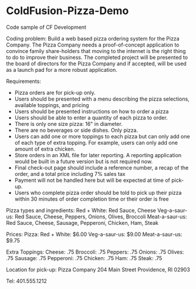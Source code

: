 ColdFusion-Pizza-Demo
=====================

Code sample of CF Development

Coding problem:
Build a web based pizza ordering system for the Pizza Company. The Pizza Company needs a proof-of-concept application to convince family share-holders that moving to the internet is the right thing to do to improve their business. The completed project will be presented to the board of directors for the Pizza Company and if accepted, will be used as a launch pad for a more robust application.

Requirements:
- Pizza orders are for pick-up only.
- Users should be presented with a menu describing the pizza selections, available toppings, and pricing
- Users should be presented instructions on how to order a pizza
- Users should be able to enter a quantity of each pizza to order.
- There is only one size pizza: 16" in diameter.
- There are no beverages or side dishes. Only pizza.
- Users can add one or more toppings to each pizza but can only add one of each type of extra topping. For example, users can only add one amount of extra chicken.
- Store orders in an XML file for later reporting. A reporting application would be built in a future version but is not required now.
- Final check-out page should include a reference number, a recap of the order, and a total price including 7% sales tax
- Payment will not be handled here but will be expected at time of pick-up. 
- Users who complete pizza order should be told to pick up their pizza within 30 minutes of order completion time or their order is free

Pizza types and ingredients:
Red + White: Red Sauce, Cheese
Veg-a-saur-us: Red Sauce, Cheese, Peppers, Onions, Olives, Broccoli
Meat-a-saur-us: Red Sauce, Cheese, Sausage, Pepperoni, Chicken, Ham, Steak

Prices:
Pizza:
Red + White: $6.00
Veg-a-saur-us: $9.00
Meat-a-saur-us: $9.75

Extra Toppings:
Cheese:			.75
Broccoli:		.75
Peppers:		.75
Onions:			.75
Olives:			.75
Sausage:		.75
Pepperoni:		.75
Chicken:		.75
Ham:			.75
Steak:			.75

Location for pick-up:
Pizza Company
204 Main Street
Providence, RI 02903 

Tel: 401.555.1212

